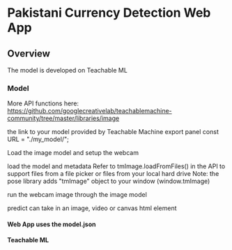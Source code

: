 # Pakistani Currency Detection Web App

## Overview
The model is developed on Teachable ML

### Model

More API functions here: https://github.com/googlecreativelab/teachablemachine-community/tree/master/libraries/image

the link to your model provided by Teachable Machine export panel
const URL = "./my_model/";

Load the image model and setup the webcam

load the model and metadata
Refer to tmImage.loadFromFiles() in the API to support files from a file picker
or files from your local hard drive
Note: the pose library adds "tmImage" object to your window (window.tmImage)

run the webcam image through the image model

predict can take in an image, video or canvas html element

#### Web App uses the model.json

#### Teachable ML

